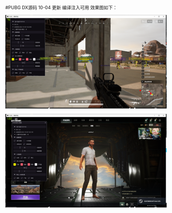 #PUBG DX源码  10-04 更新 编译注入可用 效果图如下：

![image](https://github.com/HOOK11/PUBG-DX/blob/master/img/QQ%E5%9B%BE%E7%89%8720231004162328.png)

![image](https://github.com/HOOK11/PUBG-DX/blob/master/img/QQ%E5%9B%BE%E7%89%8720231004162338.png)
